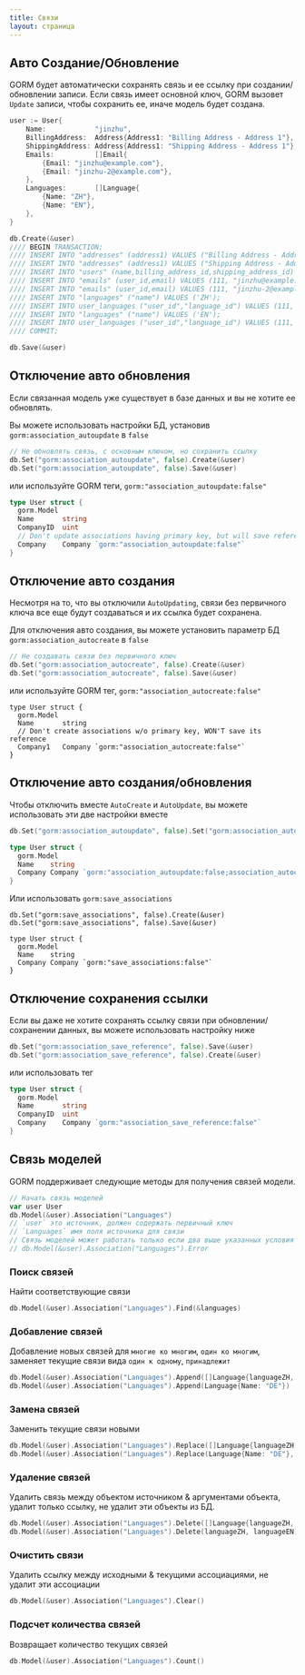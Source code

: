 ```yaml
---
title: Связи
layout: страница
---
```


## Авто Создание/Обновление

GORM будет автоматически сохранять связь и ее ссылку при создании/обновлении записи. Если связь имеет основной ключ, GORM вызовет `Update` записи, чтобы сохранить ее, иначе модель будет создана.

```go
user := User{
    Name:            "jinzhu",
    BillingAddress:  Address{Address1: "Billing Address - Address 1"},
    ShippingAddress: Address{Address1: "Shipping Address - Address 1"},
    Emails:          []Email{
        {Email: "jinzhu@example.com"},
        {Email: "jinzhu-2@example.com"},
    },
    Languages:       []Language{
        {Name: "ZH"},
        {Name: "EN"},
    },
}

db.Create(&user)
//// BEGIN TRANSACTION;
//// INSERT INTO "addresses" (address1) VALUES ("Billing Address - Address 1");
//// INSERT INTO "addresses" (address1) VALUES ("Shipping Address - Address 1");
//// INSERT INTO "users" (name,billing_address_id,shipping_address_id) VALUES ("jinzhu", 1, 2);
//// INSERT INTO "emails" (user_id,email) VALUES (111, "jinzhu@example.com");
//// INSERT INTO "emails" (user_id,email) VALUES (111, "jinzhu-2@example.com");
//// INSERT INTO "languages" ("name") VALUES ('ZH');
//// INSERT INTO user_languages ("user_id","language_id") VALUES (111, 1);
//// INSERT INTO "languages" ("name") VALUES ('EN');
//// INSERT INTO user_languages ("user_id","language_id") VALUES (111, 2);
//// COMMIT;

db.Save(&user)
```

## Отключение авто обновления

Если связанная модель уже существует в базе данных и вы не хотите ее обновлять.

Вы можете использовать настройки БД, установив `gorm:association_autoupdate` в `false`

```go
// Не обновлять связь, с основным ключом, но сохранить ссылку
db.Set("gorm:association_autoupdate", false).Create(&user)
db.Set("gorm:association_autoupdate", false).Save(&user)
```

или используйте GORM теги, `gorm:"association_autoupdate:false"`

```go
type User struct {
  gorm.Model
  Name       string
  CompanyID  uint
  // Don't update associations having primary key, but will save reference
  Company    Company `gorm:"association_autoupdate:false"`
}
```

## Отключение авто создания

Несмотря на то, что вы отключили `AutoUpdating`, связи без первичного ключа все еще будут создаваться и их ссылка будет сохранена.

Для отключения авто создания, вы можете установить параметр БД `gorm:association_autocreate` в `false`

```go
// Не создавать связи без первичного ключ
db.Set("gorm:association_autocreate", false).Create(&user)
db.Set("gorm:association_autocreate", false).Save(&user)
```

или используйте GORM тег, `gorm:"association_autocreate:false"`

    type User struct {
      gorm.Model
      Name       string
      // Don't create associations w/o primary key, WON'T save its reference
      Company1   Company `gorm:"association_autocreate:false"`
    }
    

## Отключение авто создания/обновления

Чтобы отключить вместе `AutoCreate` и `AutoUpdate`, вы можете использовать эти две настройки вместе

```go
db.Set("gorm:association_autoupdate", false).Set("gorm:association_autocreate", false).Create(&user)

type User struct {
  gorm.Model
  Name    string
  Company Company `gorm:"association_autoupdate:false;association_autocreate:false"`
}
```

Или использовать `gorm:save_associations`

    db.Set("gorm:save_associations", false).Create(&user)
    db.Set("gorm:save_associations", false).Save(&user)
    
    type User struct {
      gorm.Model
      Name    string
      Company Company `gorm:"save_associations:false"`
    }
    

## Отключение сохранения ссылки

Если вы даже не хотите сохранять ссылку связи при обновлении/сохранении данных, вы можете использовать настройку ниже

```go
db.Set("gorm:association_save_reference", false).Save(&user)
db.Set("gorm:association_save_reference", false).Create(&user)
```

или использовать тег

```go
type User struct {
  gorm.Model
  Name       string
  CompanyID  uint
  Company    Company `gorm:"association_save_reference:false"`
}
```

## Связь моделей

GORM поддерживает следующие методы для получения связей модели.

```go
// Начать связь моделей
var user User
db.Model(&user).Association("Languages")
// `user` это источник, должен содержать первичный ключ
// `Languages` имя поля источника для связи
// Связь моделей может работать только если два выше указанных условия совпадают, это можно проверять так:
// db.Model(&user).Association("Languages").Error
```

### Поиск связей

Найти соответствующие связи

```go
db.Model(&user).Association("Languages").Find(&languages)
```

### Добавление связей

Добавление новых связей для `многие ко многим`, `один ко многим`, заменяет текущие связи вида `один к одному`, `принадлежит`

```go
db.Model(&user).Association("Languages").Append([]Language{languageZH, languageEN})
db.Model(&user).Association("Languages").Append(Language{Name: "DE"})
```

### Замена связей

Заменить текущие связи новыми

```go
db.Model(&user).Association("Languages").Replace([]Language{languageZH, languageEN})
db.Model(&user).Association("Languages").Replace(Language{Name: "DE"}, languageEN)
```

### Удаление связей

Удалить связь между объектом источником & аргументами объекта, удалит только ссылку, не удалит эти объекты из БД.

```go
db.Model(&user).Association("Languages").Delete([]Language{languageZH, languageEN})
db.Model(&user).Association("Languages").Delete(languageZH, languageEN)
```

### Очистить связи

Удалить ссылку между исходными & текущими ассоциациями, не удалит эти ассоциации

```go
db.Model(&user).Association("Languages").Clear()
```

### Подсчет количества связей

Возвращает количество текущих связей

```go
db.Model(&user).Association("Languages").Count()
```
